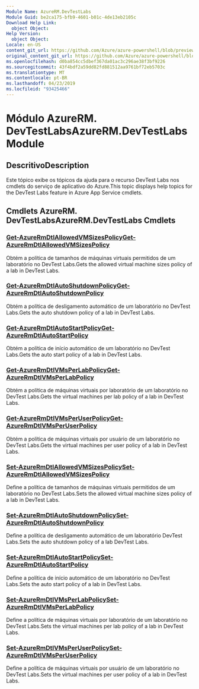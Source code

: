 ```yaml
---
Module Name: AzureRM.DevTestLabs
Module Guid: be2ca175-bfb9-4601-b01c-4de13eb2105c
Download Help Link:
  object Object: 
Help Version:
  object Object: 
Locale: en-US
content_git_url: https://github.com/Azure/azure-powershell/blob/preview/src/ResourceManager/DevTestLabs/Commands.DevTestLabs/help/AzureRM.DevTestLabs.md
original_content_git_url: https://github.com/Azure/azure-powershell/blob/preview/src/ResourceManager/DevTestLabs/Commands.DevTestLabs/help/AzureRM.DevTestLabs.md
ms.openlocfilehash: d0ba854cc5dbef367da01ac3c296ae38f3bf9226
ms.sourcegitcommit: 43f4bdf2a59dd82fd881512aa9761bf72eb5703c
ms.translationtype: MT
ms.contentlocale: pt-BR
ms.lasthandoff: 04/23/2019
ms.locfileid: "93425466"
---
```

# <span data-ttu-id="4df7a-101">Módulo AzureRM. DevTestLabs</span><span class="sxs-lookup"><span data-stu-id="4df7a-101">AzureRM.DevTestLabs Module</span></span>
## <span data-ttu-id="4df7a-102">Descritivo</span><span class="sxs-lookup"><span data-stu-id="4df7a-102">Description</span></span>
<span data-ttu-id="4df7a-103">Este tópico exibe os tópicos da ajuda para o recurso DevTest Labs nos cmdlets do serviço de aplicativo do Azure.</span><span class="sxs-lookup"><span data-stu-id="4df7a-103">This topic displays help topics for the DevTest Labs feature in Azure App Service cmdlets.</span></span>

## <span data-ttu-id="4df7a-104">Cmdlets AzureRM. DevTestLabs</span><span class="sxs-lookup"><span data-stu-id="4df7a-104">AzureRM.DevTestLabs Cmdlets</span></span>
### [<span data-ttu-id="4df7a-105">Get-AzureRmDtlAllowedVMSizesPolicy</span><span class="sxs-lookup"><span data-stu-id="4df7a-105">Get-AzureRmDtlAllowedVMSizesPolicy</span></span>](Get-AzureRmDtlAllowedVMSizesPolicy.md)
<span data-ttu-id="4df7a-106">Obtém a política de tamanhos de máquinas virtuais permitidos de um laboratório no DevTest Labs.</span><span class="sxs-lookup"><span data-stu-id="4df7a-106">Gets the allowed virtual machine sizes policy of a lab in DevTest Labs.</span></span>

### [<span data-ttu-id="4df7a-107">Get-AzureRmDtlAutoShutdownPolicy</span><span class="sxs-lookup"><span data-stu-id="4df7a-107">Get-AzureRmDtlAutoShutdownPolicy</span></span>](Get-AzureRmDtlAutoShutdownPolicy.md)
<span data-ttu-id="4df7a-108">Obtém a política de desligamento automático de um laboratório no DevTest Labs.</span><span class="sxs-lookup"><span data-stu-id="4df7a-108">Gets the auto shutdown policy of a lab in DevTest Labs.</span></span>

### [<span data-ttu-id="4df7a-109">Get-AzureRmDtlAutoStartPolicy</span><span class="sxs-lookup"><span data-stu-id="4df7a-109">Get-AzureRmDtlAutoStartPolicy</span></span>](Get-AzureRmDtlAutoStartPolicy.md)
<span data-ttu-id="4df7a-110">Obtém a política de início automático de um laboratório no DevTest Labs.</span><span class="sxs-lookup"><span data-stu-id="4df7a-110">Gets the auto start policy of a lab in DevTest Labs.</span></span>

### [<span data-ttu-id="4df7a-111">Get-AzureRmDtlVMsPerLabPolicy</span><span class="sxs-lookup"><span data-stu-id="4df7a-111">Get-AzureRmDtlVMsPerLabPolicy</span></span>](Get-AzureRmDtlVMsPerLabPolicy.md)
<span data-ttu-id="4df7a-112">Obtém a política de máquinas virtuais por laboratório de um laboratório no DevTest Labs.</span><span class="sxs-lookup"><span data-stu-id="4df7a-112">Gets the virtual machines per lab policy of a lab in DevTest Labs.</span></span>

### [<span data-ttu-id="4df7a-113">Get-AzureRmDtlVMsPerUserPolicy</span><span class="sxs-lookup"><span data-stu-id="4df7a-113">Get-AzureRmDtlVMsPerUserPolicy</span></span>](Get-AzureRmDtlVMsPerUserPolicy.md)
<span data-ttu-id="4df7a-114">Obtém a política de máquinas virtuais por usuário de um laboratório no DevTest Labs.</span><span class="sxs-lookup"><span data-stu-id="4df7a-114">Gets the virtual machines per user policy of a lab in DevTest Labs.</span></span>

### [<span data-ttu-id="4df7a-115">Set-AzureRmDtlAllowedVMSizesPolicy</span><span class="sxs-lookup"><span data-stu-id="4df7a-115">Set-AzureRmDtlAllowedVMSizesPolicy</span></span>](Set-AzureRmDtlAllowedVMSizesPolicy.md)
<span data-ttu-id="4df7a-116">Define a política de tamanhos de máquinas virtuais permitidos de um laboratório no DevTest Labs.</span><span class="sxs-lookup"><span data-stu-id="4df7a-116">Sets the allowed virtual machine sizes policy of a lab in DevTest Labs.</span></span>

### [<span data-ttu-id="4df7a-117">Set-AzureRmDtlAutoShutdownPolicy</span><span class="sxs-lookup"><span data-stu-id="4df7a-117">Set-AzureRmDtlAutoShutdownPolicy</span></span>](Set-AzureRmDtlAutoShutdownPolicy.md)
<span data-ttu-id="4df7a-118">Define a política de desligamento automático de um laboratório DevTest Labs.</span><span class="sxs-lookup"><span data-stu-id="4df7a-118">Sets the auto shutdown policy of a lab DevTest Labs.</span></span>

### [<span data-ttu-id="4df7a-119">Set-AzureRmDtlAutoStartPolicy</span><span class="sxs-lookup"><span data-stu-id="4df7a-119">Set-AzureRmDtlAutoStartPolicy</span></span>](Set-AzureRmDtlAutoStartPolicy.md)
<span data-ttu-id="4df7a-120">Define a política de início automático de um laboratório no DevTest Labs.</span><span class="sxs-lookup"><span data-stu-id="4df7a-120">Sets the auto start policy of a lab in DevTest Labs.</span></span>

### [<span data-ttu-id="4df7a-121">Set-AzureRmDtlVMsPerLabPolicy</span><span class="sxs-lookup"><span data-stu-id="4df7a-121">Set-AzureRmDtlVMsPerLabPolicy</span></span>](Set-AzureRmDtlVMsPerLabPolicy.md)
<span data-ttu-id="4df7a-122">Define a política de máquinas virtuais por laboratório de um laboratório no DevTest Labs.</span><span class="sxs-lookup"><span data-stu-id="4df7a-122">Sets the virtual machines per lab policy of a lab in DevTest Labs.</span></span>

### [<span data-ttu-id="4df7a-123">Set-AzureRmDtlVMsPerUserPolicy</span><span class="sxs-lookup"><span data-stu-id="4df7a-123">Set-AzureRmDtlVMsPerUserPolicy</span></span>](Set-AzureRmDtlVMsPerUserPolicy.md)
<span data-ttu-id="4df7a-124">Define a política de máquinas virtuais por usuário de um laboratório no DevTest Labs.</span><span class="sxs-lookup"><span data-stu-id="4df7a-124">Sets the virtual machines per user policy of a lab in DevTest Labs.</span></span>

